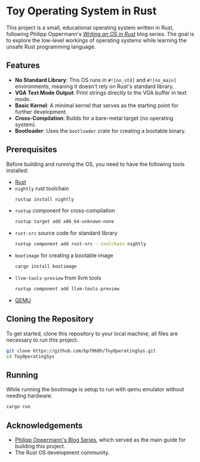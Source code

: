 # Toy Operating System in Rust

This project is a small, educational operating system written in Rust, following Philipp Oppermann's [*Writing an OS in Rust*](https://os.phil-opp.com/) blog series. The goal is to explore the low-level workings of operating systems while learning the unsafe Rust programming language.

## Features

- **No Standard Library**: This OS runs in `#![no_std]` and `#![no_main]` environments, meaning it doesn't rely on Rust's standard library.
- **VGA Text Mode Output**: Print strings directly to the VGA buffer in text mode.
- **Basic Kernel**: A minimal kernel that serves as the starting point for further development.
- **Cross-Compilation**: Builds for a bare-metal target (no operating system).
- **Bootloader**: Uses the `bootloader` crate for creating a bootable binary.

## Prerequisites

Before building and running the OS, you need to have the following tools installed:

- [Rust](https://www.rust-lang.org/tools/install)
- `nightly` rust toolchain
  ```bash
  rustup install nightly
  ```
- `rustup` component for cross-compilation
  ```bash
  rustup target add x86_64-unknown-none
  ```
- `rust-src` source code for standard library
  ```bash
  rustup component add rust-src --toolchain nightly
  ```
- `bootimage` for creating a bootable image
  ```bash
  cargo install bootimage
  ```
- `llvm-tools-preview` from llvm tools
  ```bash
  rustup component add llvm-tools-preview
  ```
- [QEMU](https://www.qemu.org/download/#linux)

## Cloning the Repository

To get started, clone this repository to your local machine, all files are necessary to run this project.

```bash
git clone https://github.com/bp7968h/ToyOperatingSys.git
cd ToyOperatingSys
```

## Running
While running the bootimage is setup to run with qemu emulator without needing hardware.
```bash
cargo run
```

## Acknowledgements

- [Philipp Oppermann's Blog Series](https://os.phil-opp.com/), which served as the main guide for building this project.
- The Rust OS development community.